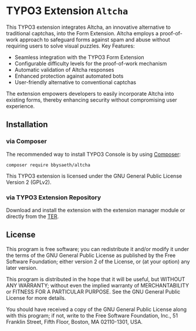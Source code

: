 # TYPO3 Extension ``Altcha``

This TYPO3 extension integrates Altcha, an innovative alternative to traditional captchas, into the Form Extension. Altcha employs a proof-of-work approach to safeguard forms against spam and abuse without requiring users to solve visual puzzles.
Key Features:

* Seamless integration with the TYPO3 Form Extension
* Configurable difficulty levels for the proof-of-work mechanism
* Automatic validation of Altcha responses
* Enhanced protection against automated bots
* User-friendly alternative to conventional captchas

The extension empowers developers to easily incorporate Altcha into existing forms, thereby enhancing security without compromising user experience.

## Installation

### via Composer

The recommended way to install TYPO3 Console is by using [Composer](https://getcomposer.org):

    composer require bbysaeth/altcha


This TYPO3 extension is licensed under the GNU General Public License Version 2 (GPLv2).

### via TYPO3 Extension Repository

Download and install the extension with the extension manager module or directly from the
[TER](https://extensions.typo3.org/extension/altcha/).

## License

This program is free software; you can redistribute it and/or modify it under the terms of the GNU General Public License as published by the Free Software Foundation; either version 2 of the License, or (at your option) any later version.

This program is distributed in the hope that it will be useful, but WITHOUT ANY WARRANTY; without even the implied warranty of MERCHANTABILITY or FITNESS FOR A PARTICULAR PURPOSE. See the GNU General Public License for more details.

You should have received a copy of the GNU General Public License along with this program; if not, write to the Free Software Foundation, Inc., 51 Franklin Street, Fifth Floor, Boston, MA 02110-1301, USA.
